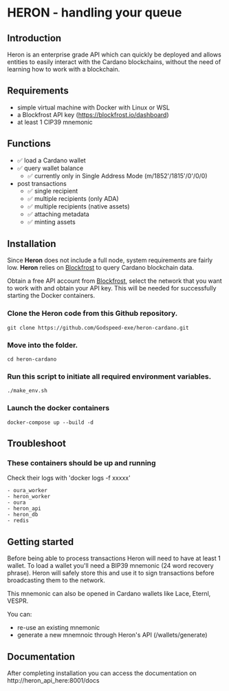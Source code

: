 # HERON - handling your queue
## Introduction

Heron is an enterprise grade API which can quickly be deployed and allows entities to easily interact with the Cardano blockchains, without the need of learning how to work with a blockchain.

## Requirements
- simple virtual machine with Docker with Linux or WSL
- a Blockfrost API key (https://blockfrost.io/dashboard)
- at least 1 CIP39 mnemonic

## Functions


+ ✅ load a Cardano wallet
+ ✅ query wallet balance
    + ✅ currently only in Single Address Mode (m/1852'/1815'/0'/0/0)
+ post transactions
    + ✅ single recipient
    + ✅ multiple recipients (only ADA)
    + ✅ multiple recipients (native assets)
    + ✅ attaching metadata
    + ✅ minting assets

## Installation

Since **Heron** does not include a full node, system requirements are fairly low. **Heron** relies on [Blockfrost](https://blockfrost.io/dashboard) to query Cardano blockchain data.

Obtain a free API account from [Blockfrost](https://blockfrost.io/dashboard), select the network that you want to work with and obtain your API key. This will be needed for successfully starting the Docker containers.

### Clone the Heron code from this Github repository.
```` 
git clone https://github.com/Godspeed-exe/heron-cardano.git
```` 
### Move into the folder.
```` 
cd heron-cardano
```` 
### Run this script to initiate all required environment variables.
```` 
./make_env.sh 
```` 

### Launch the docker containers
```` 
docker-compose up --build -d
````

## Troubleshoot

### These containers should be up and running
Check their logs with 'docker logs -f xxxxx'
````
- oura_worker
- heron_worker
- oura
- heron_api
- heron_db
- redis
````



## Getting started

Before being able to process transactions Heron will need to have at least 1 wallet. To load a wallet you'll need a BIP39 mnemonic (24 word recovery phrase). Heron will safely store this and use it to sign transactions before broadcasting them to the network.

This mnemonic can also be opened in Cardano wallets like Lace, Eternl, VESPR.

You can:
- re-use an existing mnemonic
- generate a new mnemnoic through Heron's API (/wallets/generate)





## Documentation

After completing installation you can access the documentation on http://heron_api_here:8001/docs 
